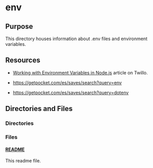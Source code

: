 # env

## Purpose

This directory houses information about .env files and environment variables.

## Resources

- [Working with Environment Variables in Node.js](https://www.google.com/url?sa=t&source=web&rct=j&url=https://www.twilio.com/blog/2017/08/working-with-environment-variables-in-node-js.html&ved=2ahUKEwiW2_3Tm-boAhXJJt8KHd0PBF0QFjACegQIChAR&usg=AOvVaw3jPx3vZmS1DnEKxOLo53Lf) article on Twillo.

- https://getpocket.com/es/saves/search?query=env

- https://getpocket.com/es/saves/search?query=dotenv

## Directories and Files

### Directories

### Files

#### [README](./README.md)

This readme file.
